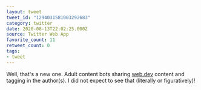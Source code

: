 ```yaml
---
layout: tweet
tweet_id: "1294031581003292683"
category: twitter
date: 2020-08-13T22:02:25.000Z
source: Twitter Web App
favorite_count: 11
retweet_count: 0
tags:
- tweet
---
```


Well, that's a new one. Adult content bots sharing [web.dev](http://web.dev) content and tagging in the author(s). I did not expect to see that (literally or figuratively)!
